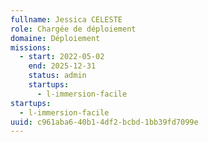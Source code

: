 ```yaml
---
fullname: Jessica CELESTE
role: Chargée de déploiement
domaine: Déploiement
missions:
  - start: 2022-05-02
    end: 2025-12-31
    status: admin
    startups:
      - l-immersion-facile
startups:
  - l-immersion-facile
uuid: c961aba6-40b1-4df2-bcbd-1bb39fd7099e
---
```

